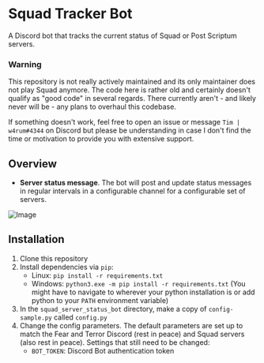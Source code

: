 # Squad Tracker Bot
A Discord bot that tracks the current status of Squad or Post Scriptum servers.

### Warning
This repository is not really actively maintained and its only maintainer does not play Squad anymore.
The code here is rather old and certainly doesn't qualify as "good code" in several regards.
There currently aren't - and likely never will be - any plans to overhaul this codebase.

If something doesn't work, feel free to open an issue or message `Tim | w4rum#4344` on Discord but please be
understanding in case I don't find the time or motivation to provide you with extensive support.

## Overview
- **Server status message**.
The bot will post and update status messages in regular intervals in a
configurable channel for a configurable set of servers.

![Image](images/server-status.png)

## Installation
1. Clone this repository
2. Install dependencies via `pip`:
    - Linux: `pip install -r requirements.txt`
    - Windows: `python3.exe -m pip install -r requirements.txt`
      (You might have to navigate to wherever your python installation
      is or add python to your `PATH` environment variable)
3. In the `squad_server_status_bot` directory, make a copy of
   `config-sample.py` called `config.py`
4. Change the config parameters.
   The default parameters are set up to match the Fear and Terror Discord (rest in peace)
   and Squad servers (also rest in peace).
   Settings that still need to be changed:
    - `BOT_TOKEN`: Discord Bot authentication token
